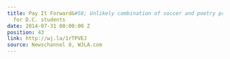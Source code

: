 ```yaml
---
title: Pay It Forward&#58; Unlikely combination of soccer and poetry proves inspiring
  for D.C. students
date: 2014-07-31 00:00:00 Z
position: 43
link: http://wj.la/1rTPVEJ
source: Newschannel 8, WJLA.com
---
```


